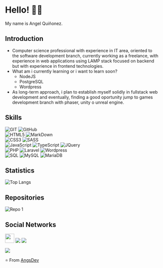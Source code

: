 # Hello! 👋👋

My name is Angel Quiñonez.

## Introduction

- Computer science professional with experience in IT area, oriented to the software development branch, currently working as a freelance, with experience in web applications using LAMP stack focused on backend but with experience in frontend technologies.
- What am i currently learning or i want to learn soon?
  - NodeJS
  - PostgreSQL
  - Wordpress
- As long-term approach, i plan to establish myself solidly in fullstack web development and eventually, finding a good oportunity jump to games development branch with phaser, unity o unreal engine. 
  
## Skills

![GIT](https://img.shields.io/badge/git-grey?style=for-the-badge&logo=git&logoColor=DE4C36&labelColor=8bb9d3)
![GitHub](https://img.shields.io/badge/github-grey?style=for-the-badge&logo=github&logoColor=white&labelColor=202020)
<br>
![HTML5](https://img.shields.io/badge/html%205-grey?style=for-the-badge&logo=html5&logoColor=white&labelColor=EF652A)
![MarkDown](https://img.shields.io/badge/Markdown-grey?style=for-the-badge&logo=Markdown&logoColor=white&labelColor=202020)
<br>
![CSS3](https://img.shields.io/badge/css%203-grey?style=for-the-badge&logo=css3&logoColor=white&labelColor=0C7FBE)
![SASS](https://img.shields.io/badge/sass-grey?style=for-the-badge&logo=sass&logoColor=white&labelColor=C76495)
<br>
![JavaScript](https://img.shields.io/badge/JavaScript-grey?style=for-the-badge&logo=javascript&logoColor=f7df1e&labelColor=202020)
![TypeScript](https://img.shields.io/badge/typescript-grey?style=for-the-badge&logo=typescript&logoColor=white&labelColor=2D79C7)
![JQuery](https://img.shields.io/badge/jquery-grey?style=for-the-badge&logo=jquery&logoColor=0b507f&labelColor=2186CE)
<br>
![PHP](https://img.shields.io/badge/php-grey?style=for-the-badge&logo=php&logoColor=white&labelColor=72789a)
![Laravel](https://img.shields.io/badge/laravel-grey?style=for-the-badge&logo=laravel&logoColor=white&labelColor=F46157)
![Wordpress](https://img.shields.io/badge/wordpress-grey?style=for-the-badge&logo=wordpress&logoColor=white&labelColor=05A7D9)
<br>
![SQL](https://img.shields.io/badge/sql-1eae5f?style=for-the-badge)
![MySQL](https://img.shields.io/badge/mysql-grey?style=for-the-badge&logo=mysql&logoColor=white&labelColor=26557C)
![MariaDB](https://img.shields.io/badge/mariadb-grey?style=for-the-badge&logo=mariadb&logoColor=white&labelColor=4175a1)


## Statistics

![Top Langs](https://github-readme-stats.vercel.app/api/top-langs/?username=angsdev&layout=compact&hide_border=true&bg_color=1C252C&title_color=4986DF&text_color=fff&icon_color=4986DF)
<br>

## Repositories

![Repo 1](https://github-readme-stats.vercel.app/api/pin/?username=angsdev&repo=RESTful-WebService&hide_border=true&show_icons=true&bg_color=1C252C&title_color=4986DF&text_color=fff&icon_color=4986DF)
<br>

## Social Networks

<a href="https://angsdev.github.io/"><img height="30px" src="https://img.shields.io/badge/Mi%20Sitio%20Web:%20angsdev.github.io-1c252c?style=for-the-badge&logo=google%20chrome&logoColor=white"/></a>
<a href="https://www.linkedin.com/in/angelquiñonezs"><img src="https://img.shields.io/badge/linkedin%20@angelquiñonezs-0A66C2?style=for-the-badge&logo=linkedin&logoColor=white"/></a>
<a href="https://torre.co/angsdev/"><img src="https://img.shields.io/badge/torre%20@angsdev-27292D?style=for-the-badge"/></a>
<p align="left"><img src="https://visitor-badge.laobi.icu/badge?page_id=angsdev" id="counter"></p>

⭐️ From [AngsDev](https://github.com/angsdev)
